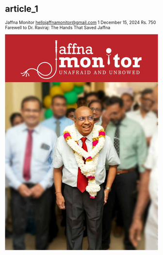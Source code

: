 # article_1

Jaffna Monitor
hellojaffnamonitor@gmail.com
1
December 15, 2024
Rs. 750
Farewell to Dr. Raviraj: The 
Hands That Saved Jaffna

![p001_i1.jpg](../images_out/001_article_1/p001_i1.jpg)

